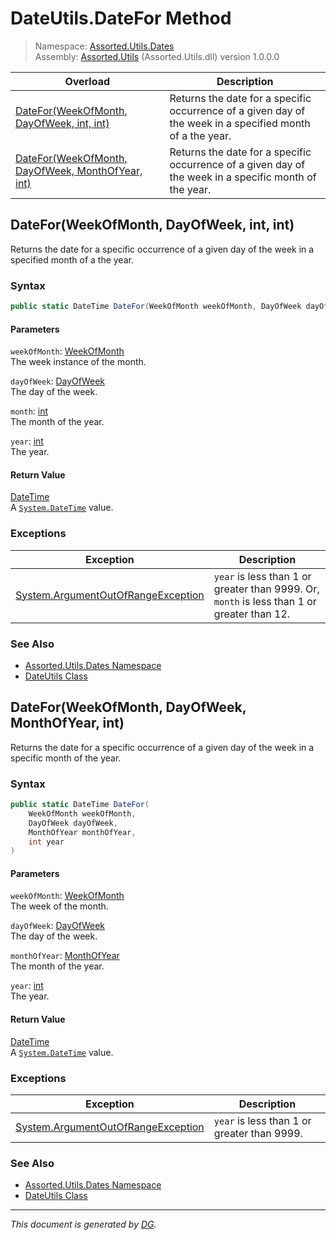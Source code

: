 ﻿# DateUtils.DateFor Method

> Namespace: [Assorted.Utils.Dates](index.md#assortedutilsdates-namespace)\
> Assembly: [Assorted.Utils](index.md) (Assorted.Utils.dll) version 1.0.0.0

Overload | Description
--- | ---
[DateFor(WeekOfMonth, DayOfWeek, int, int)](Assorted.Utils.Dates.DateUtils.DateFor.md#dateforweekofmonth-dayofweek-int-int) | Returns the date for a specific occurrence of a given day of the week in a specified month of a the year.
[DateFor(WeekOfMonth, DayOfWeek, MonthOfYear, int)](Assorted.Utils.Dates.DateUtils.DateFor.md#dateforweekofmonth-dayofweek-monthofyear-int) | Returns the date for a specific occurrence of a given day of the week in a specific month of the year.

## DateFor(WeekOfMonth, DayOfWeek, int, int)

Returns the date for a specific occurrence of a given day of the week in a specified month of a the year.

### Syntax

```csharp
public static DateTime DateFor(WeekOfMonth weekOfMonth, DayOfWeek dayOfWeek, int month, int year)
```

#### Parameters

`weekOfMonth`: [WeekOfMonth](Assorted.Utils.Dates.WeekOfMonth.md)\
The week instance of the month.

`dayOfWeek`: [DayOfWeek](https://docs.microsoft.com/en-us/dotnet/api/system.dayofweek)\
The day of the week.

`month`: [int](https://docs.microsoft.com/en-us/dotnet/api/system.int32)\
The month of the year.

`year`: [int](https://docs.microsoft.com/en-us/dotnet/api/system.int32)\
The year.

#### Return Value

[DateTime](https://docs.microsoft.com/en-us/dotnet/api/system.datetime)\
A [`System.DateTime`](https://docs.microsoft.com/en-us/dotnet/api/system.datetime) value.

### Exceptions

Exception | Description
--- | ---
[System.ArgumentOutOfRangeException](https://docs.microsoft.com/en-us/dotnet/api/system.argumentoutofrangeexception) | `year` is less than 1 or greater than 9999. Or, `month` is less than 1 or greater than 12.

### See Also

- [Assorted.Utils.Dates Namespace](index.md#assortedutilsdates-namespace)
- [DateUtils Class](Assorted.Utils.Dates.DateUtils.md)

## DateFor(WeekOfMonth, DayOfWeek, MonthOfYear, int)

Returns the date for a specific occurrence of a given day of the week in a specific month of the year.

### Syntax

```csharp
public static DateTime DateFor(
    WeekOfMonth weekOfMonth, 
    DayOfWeek dayOfWeek, 
    MonthOfYear monthOfYear, 
    int year
)
```

#### Parameters

`weekOfMonth`: [WeekOfMonth](Assorted.Utils.Dates.WeekOfMonth.md)\
The week of the month.

`dayOfWeek`: [DayOfWeek](https://docs.microsoft.com/en-us/dotnet/api/system.dayofweek)\
The day of the week.

`monthOfYear`: [MonthOfYear](Assorted.Utils.Dates.MonthOfYear.md)\
The month of the year.

`year`: [int](https://docs.microsoft.com/en-us/dotnet/api/system.int32)\
The year.

#### Return Value

[DateTime](https://docs.microsoft.com/en-us/dotnet/api/system.datetime)\
A [`System.DateTime`](https://docs.microsoft.com/en-us/dotnet/api/system.datetime) value.

### Exceptions

Exception | Description
--- | ---
[System.ArgumentOutOfRangeException](https://docs.microsoft.com/en-us/dotnet/api/system.argumentoutofrangeexception) | `year` is less than 1 or greater than 9999.

### See Also

- [Assorted.Utils.Dates Namespace](index.md#assortedutilsdates-namespace)
- [DateUtils Class](Assorted.Utils.Dates.DateUtils.md)

---

_This document is generated by [DG](https://github.com/Khojasteh/dg)._
